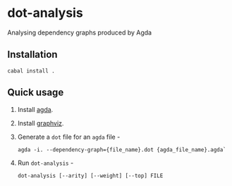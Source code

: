 # dot-analysis

Analysing dependency graphs produced by Agda

## Installation

```
cabal install .
```

## Quick usage

1. Install [agda](https://agda.readthedocs.io/en/latest/getting-started/installation.html).

2. Install [graphviz](https://graphviz.org/download/).

3. Generate a `dot` file for an `agda` file -
    ```
    agda -i. --dependency-graph={file_name}.dot {agda_file_name}.agda`
    ```

4. Run `dot-analysis` -
    ```
    dot-analysis [--arity] [--weight] [--top] FILE
    ```
